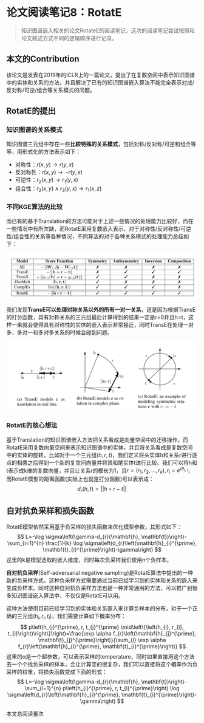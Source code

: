 # 论文阅读笔记8：RotatE

> 知识图谱嵌入相关的论文RotateE的阅读笔记，这次的阅读笔记尝试按照和论文叙述方式不同的逻辑顺序进行记录。

## 本文的Contribution

该论文是发表在2019年的ICLR上的一篇论文，提出了在复数空间中表示知识图谱中的实体和关系的方法，并且解决了已有的知识图谱嵌入算法不能完全表示对成/反对称/可逆/组合等关系模式的问题。

## RotatE的提出

### 知识图谱的关系模式

知识图谱三元组中存在一些**比较特殊的关系模式**，包括对称/反对称/可逆和组合等等，用形式化的方法表示如下：

- 对称性：$r(x,y)\rightarrow r(y,x)$
- 反对称性：$r(x,y)\rightarrow \neg r(y,x)$
- 可逆性：$r_2(x,y)\rightarrow r_1(y,x)$
- 组合性：$r_2(x,y)\wedge r_3(y,x)\rightarrow r_1(x,z)$

### 不同KGE算法的比较

而已有的基于Translation的方法可能对于上述一些情况的处理能力比较好，而在一些情况中有所欠缺，而RotatE采用复数嵌入表示，对于对称性/反对称性/可逆性/组合性的关系等各种情况，不同算法的对于各种关系模式的处理能力总结如下：

![image-20210729234959213](static/image-20210729234959213.png)

我们发现**TransE可以处理对称关系以外的所有一对一关系**，这是因为根据TransE的打分函数，具有对称关系的三元组最后计算得到的结果一定是r=0并且h=t，这样一来就会使得具有对称性的实体的嵌入表示非常接近，同时TransE在处理一对多，多对一和多对多关系的时候会碰到问题。

![image-20210731092705213](static/image-20210731092705213.png)

### RotatE的核心想法

基于Translation的知识图谱嵌入方法把关系看成是向量空间中的迁移操作，而RotatE采用复数向量空间来表示知识图谱中的实体，并且将关系看成是复数空间中的实体的旋转，比如对于一个三元组$(h,r,t)$，我们定义将头实体h和关系r进行逐点的相乘之后得到一个新的复空间向量并将其和尾实体t进行比较。我们可以将h和t表示成k维的复数向量，并且让关系r的模长为1，且$r=(r_1,r_2,\dots, r_k), r_i=e^{i\theta_{r,i}}$，而RotatE模型的距离函数(实际上也就是打分函数)可以表示成：
$$
d_r(h,t)=||h\circ r-t||
$$

## 自对抗负采样和损失函数

RotatE模型依然采用基于负采样的损失函数来优化模型参数，其形式如下：
$$
L=-\log \sigma\left(\gamma-d_{r}(\mathbf{h}, \mathbf{t})\right)-\sum_{i=1}^{n} \frac{1}{k} \log \sigma\left(d_{r}\left(\mathbf{h}_{i}^{\prime}, \mathbf{t}_{i}^{\prime}\right)-\gamma\right)
$$
这里的k是模型选取的嵌入维度，同时每次负采样我们使用n个负样本。

**自对抗负采样**(Self-adversarial negative sampling)是RotatE算法中提出的一种新的负采样方式，这种负采样方式需要通过当前已经学习到的实体和关系的嵌入来生成负样本。同时这种自对抗负采样方法也是一种非常通用的方法，可以推广到很多知识图谱嵌入算法中，不仅仅是RotatE可以用。

这种方法使用目前已经学习到的实体和关系嵌入来计算负样本的分布，对于一个正确的三元组$(h_i,r_i,t_i)$，我们需要计算如下概率分布：
$$
p\left(h_{j}^{\prime}, r, t_{j}^{\prime} \mid\left\{\left(h_{i}, r_{i}, t_{i}\right)\right\}\right)=\frac{\exp \alpha f_{r}\left(\mathbf{h}_{j}^{\prime}, \mathbf{t}_{j}^{\prime}\right)}{\sum_{i} \exp \alpha f_{r}\left(\mathbf{h}_{i}^{\prime}, \mathbf{t}_{i}^{\prime}\right)}
$$
这里的$\alpha$是一个超参数，可以表示采样的temperature，同时如果直接用这个方法去一个个找负采样的样本，会让计算变的很复杂，我们可以直接将这个概率作为负采样的权重，将损失函数变成下面的形式：
$$
L=-\log \sigma\left(\gamma-d_{r}(\mathbf{h}, \mathbf{t})\right)-\sum_{i=1}^{n} p\left(h_{i}^{\prime}, r, t_{i}^{\prime}\right) \log \sigma\left(d_{r}\left(\mathbf{h}_{i}^{\prime}, \mathbf{t}_{i}^{\prime}\right)-\gamma\right)
$$

<span id=busuanzi_container_page_pv>本文总阅读量<span id=busuanzi_value_page_pv></span>次</span>

